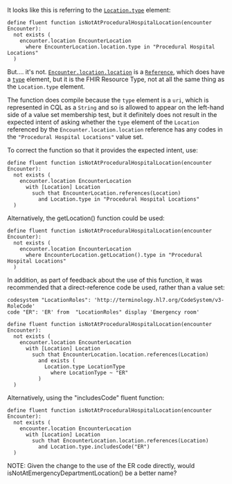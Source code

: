 It looks like this is referring to the [`Location.type`](https://hl7.org/fhir/R4/location-definitions.html#Location.type) element:

```cql
define fluent function isNotAtProceduralHospitalLocation(encounter Encounter):
  not exists (
    encounter.location EncounterLocation
      where EncounterLocation.location.type in "Procedural Hospital Locations"
  )
```

But.... it's not. [`Encounter.location.location`](https://hl7.org/fhir/R4/encounter-definitions.html#Encounter.location.location) is a [`Reference`](https://hl7.org/fhir/R4/references.html#Reference), which does have a [`type`](https://hl7.org/fhir/R4/references-definitions.html#Reference.type) element, but it is the FHIR Resource Type, not at all the same thing as the `Location.type` element.

The function does compile because the `type` element is a `uri`, which is represented in CQL as a `String` and so is allowed to appear on the left-hand side of a value set membership test, but it definitely does not result in the expected intent of asking whether the `type` element of the `Location` referenced by the `Encounter.location.location` reference has any codes in the `"Procedural Hospital Locations"` value set.

To correct the function so that it provides the expected intent, use:

```cql
define fluent function isNotAtProceduralHospitalLocation(encounter Encounter):
  not exists (
    encounter.location EncounterLocation
      with [Location] Location
        such that EncounterLocation.references(Location)
          and Location.type in "Procedural Hospital Locations"
  )
```

Alternatively, the getLocation() function could be used:

```cql
define fluent function isNotAtProceduralHospitalLocation(encounter Encounter):
  not exists (
    encounter.location EncounterLocation
      where EncounterLocation.getLocation().type in "Procedural Hospital Locations"
  )
```

In addition, as part of feedback about the use of this function, it was recommended that a direct-reference code be used, rather than a value set:

```cql
codesystem "LocationRoles":	'http://terminology.hl7.org/CodeSystem/v3-RoleCode'
code "ER": 'ER' from  "LocationRoles" display 'Emergency room'

define fluent function isNotAtProceduralHospitalLocation(encounter Encounter):
  not exists (
    encounter.location EncounterLocation
      with [Location] Location
        such that EncounterLocation.location.references(Location)
          and exists (
            Location.type LocationType
              where LocationType ~ "ER"
          )
  )
```

Alternatively, using the "includesCode" fluent function:

```cql
define fluent function isNotAtProceduralHospitalLocation(encounter Encounter):
  not exists (
    encounter.location EncounterLocation
      with [Location] Location
        such that EncounterLocation.location.references(Location)
          and Location.type.includesCode("ER")
  )
```

NOTE: Given the change to the use of the ER code directly, would isNotAtEmergencyDepartmentLocation() be a better name?
